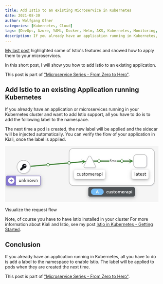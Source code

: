 ```yaml
---
title: Add Istio to an existing Microservice in Kubernetes
date: 2021-08-30
author: Wolfgang Ofner
categories: [Kubernetes, Cloud]
tags: [DevOps, Azure, YAML, Docker, Helm, AKS, Kubernetes, Monitoring, Prometheus, Grafana, Istio, Kiali]
description: If you already have an application running in Kubernetes, all you have to do is add a label to the namespace to enable Istio.
---
```


[My last post](/use-istio-to-manage-your-microservices) highlighted some of Istio's features and showed how to apply them to your microservices. 

In this short post, I will show you how to add Istio to an existing application.

This post is part of ["Microservice Series - From Zero to Hero"](/microservice-series-from-zero-to-hero).

## Add Istio to an existing Application running Kubernetes

If you already have an application or microservices running in your Kubernetes cluster and want to add Istio support, all you have to do is to add the following label to the namespace.

<script src="https://gist.github.com/WolfgangOfner/508ae5af388bf26a772f6347e7b8a002.js"></script>

The next time a pod is created, the new label will be applied and the sidecar will be injected automatically. You can verify the flow of your application in Kiali, once the label is applied. 

<div class="col-12 col-sm-10 aligncenter">
  <a href="/assets/img/posts/2021/08/Visualize-the-request-flow.jpg"><img loading="lazy" src="/assets/img/posts/2021/08/Visualize-the-request-flow.jpg" alt="Visualize the request flow" /></a>
  
  <p>
   Visualize the request flow
  </p>
</div>

Note, of course you have to have Istio installed in your cluster For more information about Kiali and Istio, see my post [Istio in Kubernetes - Getting Started](/istio-getting-started).

## Conclusion

If you already have an application running in Kubernetes, all you have to do is add a label to the namespace to enable Istio. The label will be applied to pods when they are created the next time.

This post is part of ["Microservice Series - From Zero to Hero"](/microservice-series-from-zero-to-hero).